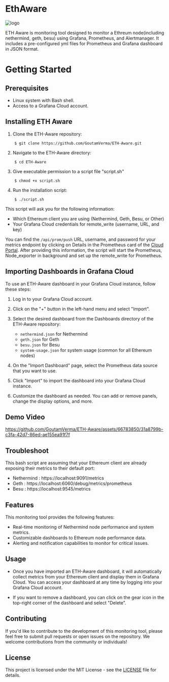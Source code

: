 # EthAware
![logo](https://user-images.githubusercontent.com/66783850/230303630-294be86b-5e90-4a3a-bcfa-9b5b06648d42.png)

ETH Aware is monitoring tool designed to monitor a Ethreum node(including nethermind, geth, besu) using Grafana, Prometheus, and Alertmanager. It includes a pre-configured yml files for Prometheus and Grafana dashboard in JSON format.

# Getting Started
## Prerequisites
- Linux system with Bash shell.
- Access to a Grafana Cloud account.

## Installing ETH Aware
1.  Clone the ETH-Aware repository:
```
    $ git clone https://github.com/GoutamVerma/ETH-Aware.git
```
2. Navigate to the ETH-Aware directory:
```
    $ cd ETH-Aware
```
3. Give executable permission to a script file "script.sh"
```
    $ chmod +x script.sh
```
4. Run the installation script:
```
    $ ./script.sh
```

This script will ask you for the following information:

- Which Ethereum client you are using (Nethermind, Geth, Besu, or Other)
- Your Grafana Cloud credentials for remote_write (username, URL, and key)

You can find the `/api/prom/push` URL, username, and password for your metrics endpoint by clicking on Details in the Prometheus card of the [Cloud Portal](https://grafana.com/docs/grafana-cloud/cloud-portal/). After providing this information, the script will start the Prometheus, Node_exporter in background and set up the remote_write for Prometheus.


## Importing Dashboards in Grafana Cloud
To use an ETH-Aware dashboard in your Grafana Cloud instance, follow these steps:

1. Log in to your Grafana Cloud account.

2. Click on the "+" button in the left-hand menu and select "Import".

3. Select the desired dashboard from the Dashboards directory of the ETH-Aware repository:

   - `nethermind.json` for Nethermind
   - `geth.json` for Geth
   - `besu.json` for Besu
   - `system-usage.json` for system usage (common for all Ethereum nodes)
4. On the "Import Dashboard" page, select the Prometheus data source that you want to use.

5. Click "Import" to import the dashboard into your Grafana Cloud instance.

6. Customize the dashboard as needed. You can add or remove panels, change the display options, and more.

## Demo Video

https://github.com/GoutamVerma/ETH-Aware/assets/66783850/31a8799b-c3fa-42d7-86ed-ae155ea91f7f

## Troubleshoot

This bash script are assuming that your Ethereum client are already exposing their metrics to their default port: 
- Nethermind : https://localhost:9091/metrics
- Geth : https://localhost:6060/debug/metrics/prometheus
- Besu : https://localhost:9545/metrics
## Features
This monitoring tool provides the following features:
- Real-time monitoring of Nethermind node performance and system metrics.
- Customizable dashboards to Ethereum node performance data.
- Alerting and notification capabilities to monitor for critical issues.

## Usage
- Once you have imported an ETH-Aware dashboard, it will automatically collect metrics from your Ethereum client and display them in Grafana Cloud. You can access your dashboard at any time by logging into your Grafana Cloud account.

- If you want to remove a dashboard, you can click on the gear icon in the top-right corner of the dashboard and select "Delete".


## Contributing

If you'd like to contribute to the development of this monitoring tool, please feel free to submit pull requests or open issues on the repository. We welcome contributions from the community or individuals!

## License
This project is licensed under the MIT License - see the [LICENSE](https://github.com/GoutamVerma/ETH-India-Fellowship-3.0/blob/main/License.txt) file for details.
